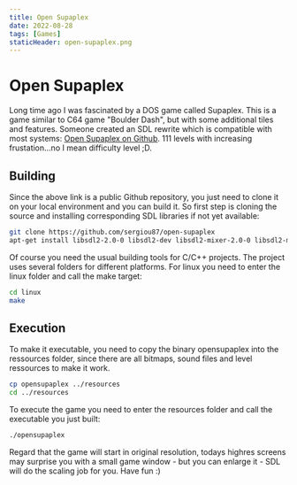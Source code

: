 ```yaml
---
title: Open Supaplex
date: 2022-08-28
tags: [Games]
staticHeader: open-supaplex.png
---
```


# Open Supaplex

Long time ago I was fascinated by a DOS game called Supaplex. This is a game similar to C64 game "Boulder Dash", but with some additional tiles and features. Someone created an SDL rewrite which is compatible with most systems: [Open Supaplex on Github](https://github.com/sergiou87/open-supaplex "Open Supaplex"). 111 levels with increasing frustation...no I mean difficulty level ;D. 

## Building

Since the above link is a public Github repository, you just need to clone it on your local environment and you can build it. So first step is cloning the source and installing corresponding SDL libraries if not yet available:

```bash
git clone https://github.com/sergiou87/open-supaplex
apt-get install libsdl2-2.0-0 libsdl2-dev libsdl2-mixer-2.0-0 libsdl2-mixer-dev
```

Of course you need the usual building tools for C/C++ projects. The project uses several folders for different platforms. For linux you need to enter the linux folder and call the make target:

```bash
cd linux
make
```

## Execution

To make it executable, you need to copy the binary opensupaplex into the ressources folder, since there are all bitmaps, sound files and level ressources to make it work.

```bash
cp opensupaplex ../resources
cd ../resources
```

To execute the game you need to enter the resources folder and call the executable you just built:

```bash
./opensupaplex
```

Regard that the game will start in original resolution, todays highres screens may surprise you with a small game window - but you can enlarge it - SDL will do the scaling job for you. Have fun :)
